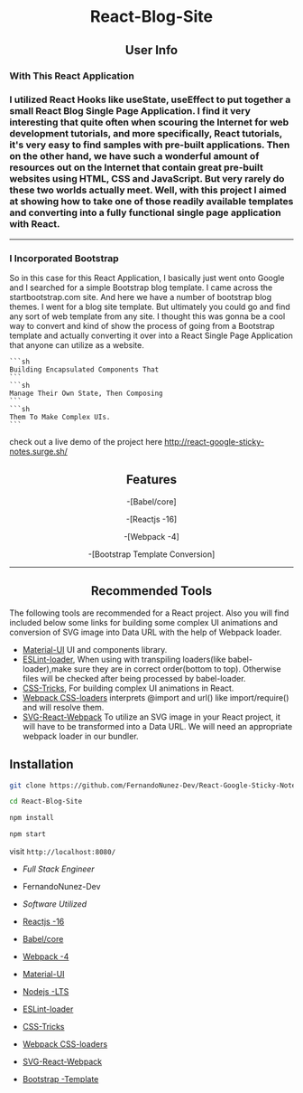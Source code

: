 
<h1 align="center">React-Blog-Site</h1>
 


<h2 align="center">User Info</h2>
 
 
  <p align="center">
<h3>With This React Application<h3>
    I utilized React Hooks like useState, useEffect  to put together a small React Blog Single Page Application. I find it very interesting that quite often when scouring the Internet for web development tutorials, and more specifically, React tutorials, it's very easy to find samples with pre-built applications. Then on the other hand, we have such a wonderful amount of resources out on the Internet that contain great pre-built websites using HTML, CSS and JavaScript. But very rarely do these two worlds actually meet. Well, with this project I aimed at showing how to take one of those readily available templates and converting into a fully functional single page application with React.
  </p>

- - - - - - - - -


   <p align="center">
<h3>I Incorporated Bootstrap</h3>
    So in this case for this React Application, I basically just went onto Google and I searched for a simple Bootstrap blog template. I came across the startbootstrap.com site. And here we have a number of bootstrap blog themes. I went for a blog site template. But ultimately you could go and find any sort of web template from any site.
    I thought this was gonna be a cool way to convert and kind of show the process of going 
    from a Bootstrap template and actually converting it over into a React Single Page Application that anyone can utilize as a website. 
  


    
    ```sh
    Building Encapsulated Components That 
    ```
    ```sh
    Manage Their Own State, Then Composing 
    ```
    ```sh
    Them To Make Complex UIs.
    ```

    

check out a live demo of the project here http://react-google-sticky-notes.surge.sh/

<h2 align="center">Features</h2>



<p align="center">
-[Babel/core]

<p align="center">
-[Reactjs -16]

<p align="center">
-[Webpack -4]

<p align="center">
-[Bootstrap Template Conversion]
</p>


- - - - - - - - -

<p align="center">
  
<h2 align="center">Recommended Tools</h2>



The following tools are recommended for a React project. Also you will find included below some links for building some complex UI animations and conversion of SVG image into Data URL with the help of Webpack loader.
   
- [Material-UI](https://material-ui.com) UI and components library.
- [ESLint-loader](https://webpack.js.org/loaders/eslint-loader), When using with transpiling loaders(like babel-loader),make sure they are in correct order(bottom to top). Otherwise files will be checked after being processed by babel-loader.
- [CSS-Tricks](https://css-tricks.com/building-a-complex-ui-animation-in-react-simply), For building complex UI animations in React.
- [Webpack CSS-loaders](https://webpack.js.org/loaders/css-loader/) interprets @import and url() like import/require() and will resolve them.
- [SVG-React-Webpack](https://www.pluralsightcomguides-how-to-load-svg-with-react-and-webpack) To utilize  an SVG image in your React project, it will have to be transformed into a Data URL. We will need an  appropriate webpack loader in our bundler. 
</p>


<h2>Installation</h2>



   ```sh
   git clone https://github.com/FernandoNunez-Dev/React-Google-Sticky-Notes
   ```

   ```sh
   cd React-Blog-Site
   ```

   ```sh
   npm install
   ```

   ```sh
   npm start
   ```
   
   
 
 visit `http://localhost:8080/`



 - _Full Stack Engineer_

 - FernandoNunez-Dev
 
 
 - _Software Utilized_
  
  - [Reactjs -16](https://reactjs.org)
  - [Babel/core](https://www.npmjs.com/package/@babel/core)
  - [Webpack -4](https://webpack.js.org)
  - [Material-UI](https://material-ui.com)
  - [Nodejs -LTS](https://nodejs.org/en)
  - [ESLint-loader](https://webpack.js.org/loaders/eslint-loader)
  - [CSS-Tricks](https://css-tricks.com/building-a-complex-ui-animation-in-react-simply)
  - [Webpack CSS-loaders](https://webpack.js.org/loaders/css-loader/)
  - [SVG-React-Webpack](https://www.pluralsightcomguides-how-to-load-svg-with-react-and-webpack)
  - [Bootstrap -Template](https://www.startbootstrap.com )